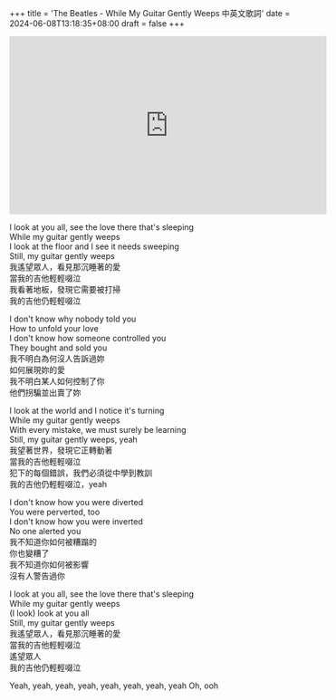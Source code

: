 +++
title = 'The Beatles - While My Guitar Gently Weeps 中英文歌詞'
date = 2024-06-08T13:18:35+08:00
draft = false
+++

<iframe width="560" height="315" src="https://www.youtube.com/embed/YFDg-pgE0Hk?si=9ku73AWk8ZKOw9D1" title="YouTube video player" frameborder="0" allow="accelerometer; autoplay; clipboard-write; encrypted-media; gyroscope; picture-in-picture; web-share" referrerpolicy="strict-origin-when-cross-origin" allowfullscreen></iframe>

I look at you all, see the love there that's sleeping<br>
While my guitar gently weeps<br>
I look at the floor and I see it needs sweeping<br>
Still, my guitar gently weeps<br>
我遙望眾人，看見那沉睡著的愛<br>
當我的吉他輕輕啜泣<br>
我看著地板，發現它需要被打掃<br>
我的吉他仍輕輕啜泣<br>

I don't know why nobody told you<br>
How to unfold your love<br>
I don't know how someone controlled you<br>
They bought and sold you<br>
我不明白為何沒人告訴過妳<br>
如何展現妳的愛<br>
我不明白某人如何控制了你<br>
他們拐騙並出賣了妳<br>

I look at the world and I notice it's turning<br>
While my guitar gently weeps<br>
With every mistake, we must surely be learning<br>
Still, my guitar gently weeps, yeah<br>
我望著世界，發現它正轉動著<br>
當我的吉他輕輕啜泣<br>
犯下的每個錯誤，我們必須從中學到教訓<br>
我的吉他仍輕輕啜泣，yeah<br>

I don't know how you were diverted<br>
You were perverted, too<br>
I don't know how you were inverted<br>
No one alerted you<br>
我不知道你如何被糟蹋的<br>
你也變糟了<br>
我不知道你如何被影響<br>
沒有人警告過你<br>

I look at you all, see the love there that's sleeping<br>
While my guitar gently weeps<br>
(I look) look at you all<br>
Still, my guitar gently weeps<br>
我遙望眾人，看見那沉睡著的愛<br>
當我的吉他輕輕啜泣<br>
遙望眾人<br>
我的吉他仍輕輕啜泣<br>

Yeah, yeah, yeah, yeah, yeah, yeah, yeah, yeah
Oh, ooh
